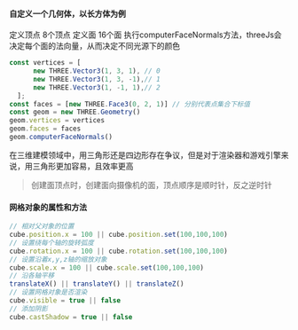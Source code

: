 #### 自定义一个几何体，以长方体为例
定义顶点 8个顶点
定义面 16个面
执行computerFaceNormals方法，threeJs会决定每个面的法向量，从而决定不同光源下的颜色

```javascript
const vertices = [
      new THREE.Vector3(1, 3, 1), // 0
      new THREE.Vector3(1, 3, -1),// 1
      new THREE.Vector3(1, -1, 1),// 2
  ];
const faces = [new THREE.Face3(0, 2, 1)] // 分别代表点集合下标值
const geom = new THREE.Geometry()
geom.vertices = vertices
geom.faces = faces
geom.computerFaceNormals()
```

在三维建模领域中，用三角形还是四边形存在争议，但是对于渲染器和游戏引擎来说，用三角形更加容易，且效率更高

>创建面顶点时，创建面向摄像机的面，顶点顺序是顺时针，反之逆时针

#### 网格对象的属性和方法
```javascript
// 相对父对象的位置
cube.position.x = 100 || cube.position.set(100,100,100)
// 设置绕每个轴的旋转弧度
cube.rotation.x = 100 || cube.rotation.set(100,100,100)
// 设置沿着x,y,z轴的缩放对象
cube.scale.x = 100 || cube.scale.set(100,100,100)
// 沿各轴平移
translateX() || translateY() || translateZ()
// 设置网格对象是否渲染
cube.visible = true || false
// 添加阴影
cube.castShadow = true || false
```

